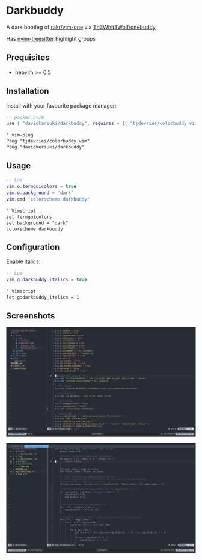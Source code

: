 # Darkbuddy

A dark bootleg of [rakr/vim-one](https://github.com/rakr/vim-one) via
[Th3Whit3Wolf/onebuddy](https://github.com/Th3Whit3Wolf/onebuddy)

Has [nvim-treesitter](https://github.com/nvim-treesitter/nvim-treesitter) highlight groups

## Prequisites

- neovim >= 0.5

## Installation

Install with your favourite package manager:

```lua
-- packer.nvim
use { "davidkariuki/darkbuddy", requires = {{ "tjdevries/colorbuddy.vim" }} }
```

```vim
" vim-plug
Plug "tjdevries/colorbuddy.vim"
Plug "davidkeriuki/darkbuddy"
```

## Usage

```lua
-- Lua
vim.o.termguicolors = true
vim.o.background = "dark"
vim.cmd "colorscheme darkbuddy"
```

```vim
" Vimscript
set termguicolors
set background = "dark"
colorscheme darkbuddy
```

## Configuration

Enable italics:

```lua
-- Lua
vim.g.darkbuddy_italics = true
```

```vim
" Vimscript
let g:darkbuddy_italics = 1
```

## Screenshots

![lua](screenshots/lua.png)

![rust](screenshots/rust.png)
